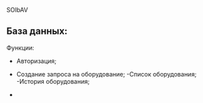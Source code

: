
SOIbAV

База данных:
-

Функции:
- Авторизация;
- Создание запроса на оборудование;
-Список оборудования;
-История оборудования;

-
